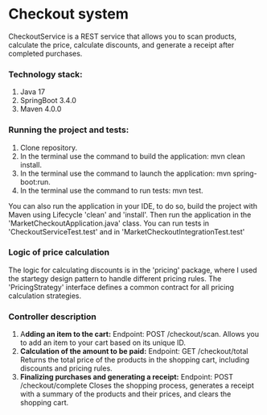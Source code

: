# Checkout system
CheckoutService is a REST service that allows you to scan products, 
calculate the price, calculate discounts, and generate a receipt after 
completed purchases.
### **Technology stack:**
1. Java 17
2. SpringBoot 3.4.0
3. Maven 4.0.0

### Running the project and tests:

1. Clone repository. 
2. In the terminal use the command to build the application: mvn clean install. 
3. In the terminal use the command to launch the application: mvn spring-boot:run.
4. In the terminal use the command to run tests: mvn test. 

You can also run the application in your IDE, to do so, build the project with Maven using Lifecycle 'clean' and 'install'. Then run the application in the 'MarketCheckoutApplication.java' class. You can run tests in 'CheckoutServiceTest.test' and in 'MarketCheckoutIntegrationTest.test'

### Logic of price calculation

The logic for calculating discounts is in the 'pricing' package, where I used the startegy design pattern to handle different pricing rules. The 'PricingStrategy' interface defines a common contract for all pricing calculation strategies.

### Controller description
1. A**dding an item to the cart:**
   Endpoint: POST /checkout/scan.
   Allows you to add an item to your cart based on its unique ID.
2. **Calculation of the amount to be paid:**
Endpoint: GET /checkout/total
Returns the total price of the products in the shopping cart, including discounts and pricing rules.
3. **Finalizing purchases and generating a receipt:**
Endpoint: POST /checkout/complete
Closes the shopping process, generates a receipt with a summary of the products and their prices, and clears the shopping cart.